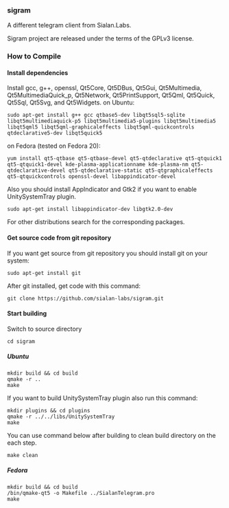 ### sigram

A different telegram client from Sialan.Labs.

Sigram project are released under the terms of the GPLv3 license.

### How to Compile
#### Install dependencies

Install gcc, g++, openssl, Qt5Core, Qt5DBus, Qt5Gui, Qt5Multimedia, Qt5MultimediaQuick_p, Qt5Network, Qt5PrintSupport, Qt5Qml, Qt5Quick, Qt5Sql, Qt5Svg, and Qt5Widgets.
on Ubuntu:

    sudo apt-get install g++ gcc qtbase5-dev libqt5sql5-sqlite libqt5multimediaquick-p5 libqt5multimedia5-plugins libqt5multimedia5 libqt5qml5 libqt5qml-graphicaleffects libqt5qml-quickcontrols qtdeclarative5-dev libqt5quick5 

on Fedora (tested on Fedora 20):

    yum install qt5-qtbase qt5-qtbase-devel qt5-qtdeclarative qt5-qtquick1 qt5-qtquick1-devel kde-plasma-applicationname kde-plasma-nm qt5-qtdeclarative-devel qt5-qtdeclarative-static qt5-qtgraphicaleffects qt5-qtquickcontrols openssl-devel libappindicator-devel

Also you should install AppIndicator and Gtk2 if you want to enable UnitySystemTray plugin.

    sudo apt-get install libappindicator-dev libgtk2.0-dev

For other distributions search for the corresponding packages.

#### Get source code from git repository

If you want get source from git repository you should install git on your system:

    sudo apt-get install git

After git installed, get code with this command:

    git clone https://github.com/sialan-labs/sigram.git

#### Start building

Switch to source directory

    cd sigram

##### Ubuntu

    mkdir build && cd build
    qmake -r ..
    make

If you want to build UnitySystemTray plugin also run this command:

    mkdir plugins && cd plugins
    qmake -r ../../libs/UnitySystemTray
    make

You can use command below after building to clean build directory on the each step.

    make clean

##### Fedora

    mkdir build && cd build
    /bin/qmake-qt5 -o Makefile ../SialanTelegram.pro
    make
